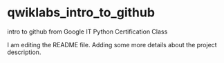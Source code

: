# qwiklabs_intro_to_github
intro to github from Google IT Python Certification Class

I am editing the README file. Adding some more details about the project description.
